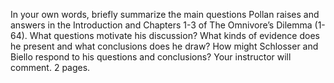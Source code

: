 In your own words, briefly summarize the main questions Pollan raises and answers in the Introduction and Chapters 1-3 of The Omnivore’s Dilemma (1-64). What questions motivate his discussion? What kinds of evidence does he present and what conclusions does he draw? How might Schlosser and Biello respond to his questions and conclusions? Your instructor will comment. 2 pages.